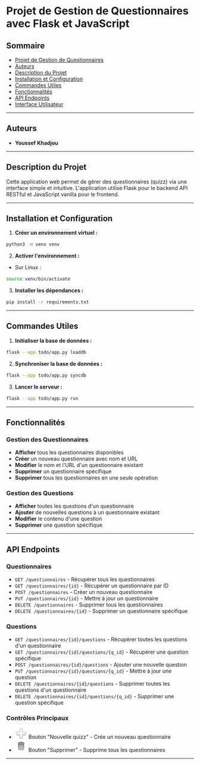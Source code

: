 # Projet de Gestion de Questionnaires avec Flask et JavaScript

## Sommaire
- [Projet de Gestion de Questionnaires](#projet-de-gestion-de-questionnaires-avec-flask-et-javascript)
- [Auteurs](#auteurs)
- [Description du Projet](#description-du-projet)
- [Installation et Configuration](#installation-et-configuration)
- [Commandes Utiles](#commandes-utiles)
- [Fonctionnalités](#fonctionnalités)
- [API Endpoints](#api-endpoints)
- [Interface Utilisateur](#interface-utilisateur)

---

## Auteurs
- **Youssef Khadjou**

---

## Description du Projet
Cette application web permet de gérer des questionnaires (quizz) via une interface simple et intuitive. L'application utilise Flask pour le backend API RESTful et JavaScript vanilla pour le frontend.


---

## Installation et Configuration
1. **Créer un environnement virtuel :**
```bash
python3 -m venv venv
```

2. **Activer l'environnement :**
- Sur Linux :
```bash
source venv/bin/activate
```

3. **Installer les dépendances :**
```bash
pip install -r requirements.txt
```

---

## Commandes Utiles
1. **Initialiser la base de données :**
```bash
flask --app todo/app.py loaddb
```

2. **Synchroniser la base de données :**
```bash
flask --app todo/app.py syncdb
```

3. **Lancer le serveur :**
```bash
flask --app todo/app.py run
```

---

## Fonctionnalités

### Gestion des Questionnaires
- **Afficher** tous les questionnaires disponibles
- **Créer** un nouveau questionnaire avec nom et URL
- **Modifier** le nom et l'URL d'un questionnaire existant
- **Supprimer** un questionnaire spécifique
- **Supprimer** tous les questionnaires en une seule opération

### Gestion des Questions
- **Afficher** toutes les questions d'un questionnaire
- **Ajouter** de nouvelles questions à un questionnaire existant
- **Modifier** le contenu d'une question
- **Supprimer** une question spécifique

---

## API Endpoints

### Questionnaires
- `GET /questionnaires` - Récupérer tous les questionnaires
- `GET /questionnaires/{id}` - Récupérer un questionnaire par ID
- `POST /questionnaires` - Créer un nouveau questionnaire
- `PUT /questionnaires/{id}` - Mettre à jour un questionnaire
- `DELETE /questionnaires` - Supprimer tous les questionnaires
- `DELETE /questionnaires/{id}` - Supprimer un questionnaire spécifique

### Questions
- `GET /questionnaires/{id}/questions` - Récupérer toutes les questions d'un questionnaire
- `GET /questionnaires/{id}/questions/{q_id}` - Récupérer une question spécifique
- `POST /questionnaires/{id}/questions` - Ajouter une nouvelle question
- `PUT /questionnaires/{id}/questions/{q_id}` - Mettre à jour une question
- `DELETE /questionnaires/{id}/questions` - Supprimer toutes les questions d'un questionnaire
- `DELETE /questionnaires/{id}/questions/{q_id}` - Supprimer une question spécifique

### Contrôles Principaux
- ![New](todo_client/img/new.png) Bouton "Nouvelle quizz" - Crée un nouveau questionnaire
- ![Delete](todo_client/img/delete.png) Bouton "Supprimer" - Supprime tous les questionnaires

---
